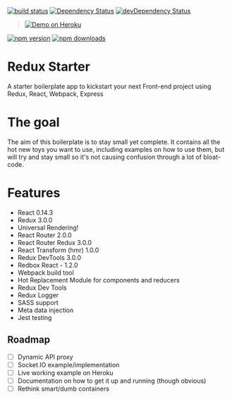 [![build status](https://img.shields.io/travis/Hyra/Antler/develop.svg?style=flat-square)](https://travis-ci.org/Hyra/Antler)
[![Dependency Status](https://david-dm.org/Hyra/Antler/develop.svg?style=flat-square)](https://david-dm.org/Hyra/Antler)
[![devDependency Status](https://david-dm.org/Hyra/Antler/develop/dev-status.svg?style=flat-square)](https://david-dm.org/Hyra/Antler/develop#info=devDependencies)

> [![Demo on Heroku](https://img.shields.io/badge/demo-heroku-brightgreen.svg?style=flat-square)](https://react-redux.herokuapp.com)

[![npm version](https://img.shields.io/npm/v/react-router-redux.svg?style=flat-square)](https://www.npmjs.com/package/react-router-redux)
[![npm downloads](https://img.shields.io/npm/dm/react-router-redux.svg?style=flat-square)](https://www.npmjs.com/package/react-router-redux)

# Redux Starter
A starter boilerplate app to kickstart your next Front-end project using Redux, React, Webpack, Express

# The goal
The aim of this boilerplate is to stay small yet complete. It contains all the hot new toys you want to use, including examples on how to use them, but will try and stay small so it's not causing confusion through a lot of bloat-code.

# Features
- React 0.14.3
- Redux 3.0.0
- Universal Rendering!
- React Router 2.0.0
- React Router Redux 3.0.0
- React Transform (hmr) 1.0.0
- Redux DevTools 3.0.0
- Redbox React - 1.2.0
- Webpack build tool
- Hot Replacement Module for components and reducers
- Redux Dev Tools
- Redux Logger
- SASS support
- Meta data injection
- Jest testing

## Roadmap
- [ ] Dynamic API proxy
- [ ] Socket.IO example/implementation
- [ ] Live working example on Heroku
- [ ] Documentation on how to get it up and running (though obvious)
- [ ] Rethink smart/dumb containers
